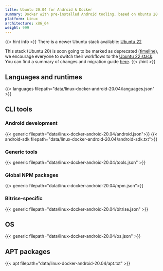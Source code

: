 ```yaml
---
title: Ubuntu 20.04 for Android & Docker
summary: Docker with pre-installed Android tooling, based on Ubuntu 20.04.
platform: Linux
architecture: x86_64
weight: 999
---
```


{{< hint info >}}
There is a newer Ubuntu stack available: [Ubuntu 22](./linux-docker-android-22.04.md)

This stack (Ubuntu 20) is soon going to be marked as deprecated ([timeline](../announcements/Upcoming%20stack%20deprecations.md)), we encourage everyone to switch their workflows to the [Ubuntu 22 stack](./linux-docker-android-22.04.md). You can find a summary of changes and migration guide [here](../announcements/Ubuntu%2022.md).
{{< /hint >}}

## Languages and runtimes

{{< languages filepath="data/linux-docker-android-20.04/languages.json" >}}

## CLI tools

### Android development

{{< generic filepath="data/linux-docker-android-20.04/android.json">}}
{{< android-sdk filepath="data/linux-docker-android-20.04/android-sdk.txt">}}

### Generic tools

{{< generic filepath="data/linux-docker-android-20.04/tools.json" >}}

### Global NPM packages

{{< generic filepath="data/linux-docker-android-20.04/npm.json">}}

### Bitrise-specific

{{< generic filepath="data/linux-docker-android-20.04/bitrise.json" >}}

## OS

{{< generic filepath="data/linux-docker-android-20.04/os.json" >}}

## APT packages

{{< apt filepath="data/linux-docker-android-20.04/apt.txt" >}}
